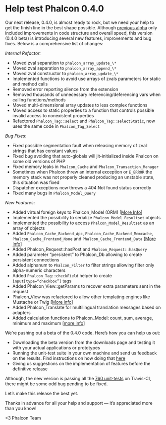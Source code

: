 Help test Phalcon 0.4.0
=======================

Our next release, 0.4.0, is almost ready to rock, but we need your help to get 
the finish line in the best shape possible. Although 
[previous alpha](https://blog.phalconphp.com/post/introducing-phalcon-0-4-0-alpha) 
only included improvements in code structure and overall speed, this version 
(0.4.0 beta) is introducing several new features, improvements and bug fixes. 
Below is a comprehensive list of changes:

*Internal Refactor:*

- Moved zval separation to `phalcon_array_update_\*`
- Moved zval separation to `phalcon_array_append_\*`
- Moved zval constructor to `phalcon_array_update_\*`
- Implemented functions to avoid use arrays of zvals parameters for static and 
  method calls
- Removed error reporting silence from the extension
- Removed thousands of unnecessary referencing/deferencing vars when calling 
  functions/methods
- Moved multi-dimensional array updates to less complex functions
- Moved access to static properties to a function that controls possible 
  invalid access to nonexistent properties
- Refactored `Phalcon_Tag::select` and `Phalcon_Tag::selectStatic`, now uses 
  the same code in `Phalcon_Tag_Select`

*Bug Fixes*:

- Fixed possible segmentation fault when releasing memory of zval strings that 
  has constant values
- Fixed bug avoiding that auto-globals will jit-initialized inside Phalcon on 
  some old versions of PHP
- Fixed memory leaks in `Phalcon_Cache` and `Phalcon_Transaction_Manager`
- Sometimes when Phalcon threw an internal exception or `E_ERROR` the memory 
  stack was not properly cleaned producing an unstable state, this situation 
  was fixed
- Dispatcher exceptions now throws a 404 Not found status correctly
- Fixed many bugs in `Phalcon_Model_Query`

*New Features*:

- Added virtual foreign keys to Phalcon_Model (ORM) 
  [[More Info](https://docs.phalconphp.com/en/latest/reference/models.html#virtual-foreign-keys)]
- Implemented the possibility to serialize `Phalcon_Model_Resultset`
  objects
- Implemented the possibility to access `Phalcon_Model_Resultset` as an array 
  of objects
- Added `Phalcon_Cache_Backend_Apc`, `Phalcon_Cache_Backend_Memcache`, 
  `Phalcon_Cache_Frontend_None` and `Phalcon_Cache_Frontend_Data` 
  [[More Info](https://docs.phalconphp.com/en/latest/reference/cache.html)]
- Added Phalcon_Request::hasPost and `Phalcon_Request::hasQuery`
- Added parameter “persistent” to Phalcon_Db allowing to create persistent 
  connections
- Added alphanum to `Phalcon_Filter` to filter strings allowing filter only 
  alpha-numeric characters
- Added `Phalcon_Tag::checkField` helper to create `input[type=“checkbox”]` tags
- Added Phalcon_View::getParams to recover extra parameters sent in the request
- Phalcon_View was refactored to allow other templating engines like Mustache 
  or Twig [[More info](https://docs.phalconphp.com/en/latest/reference/views.html#template-engines)]
- Added Phalcon_Translate for multilingual translation messages based on 
  adapters
- Added calculation functions to Phalcon_Model: count, sum, average, minimum 
  and maximum [[more info](https://docs.phalconphp.com/en/latest/reference/models.html#generating-calculations)]

We’re pushing out a beta of the 0.4.0 code. Here’s how you can help us
out:

- Downloading the beta version from the downloads page and testing it with 
  your actual applications or prototypes
- Running the unit-test suite in your own machine and send us feedback on the 
  results. Find instructions on how doing that
  [here](https://github.com/phalcon/cphalcon/tree/master/unit-tests)
- Giving us suggestions on the implementation of features before the definitive 
  release

Although, the new version is passing all the [760 unit-tests](http://travis-ci.org/#!/phalcon/cphalcon/builds/1445961) 
on Travis-CI, there might be some odd bug pending to be fixed.

Let’s make this release the best yet. 

Thanks in advance for all your help and support — it’s appreciated more than 
you know!

<3
Phalcon Team